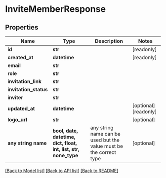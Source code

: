 # InviteMemberResponse


## Properties
Name | Type | Description | Notes
------------ | ------------- | ------------- | -------------
**id** | **str** |  | [readonly] 
**created_at** | **datetime** |  | [readonly] 
**email** | **str** |  | 
**role** | **str** |  | 
**invitation_link** | **str** |  | 
**invitation_status** | **str** |  | 
**inviter** | **str** |  | 
**updated_at** | **datetime** |  | [optional] [readonly] 
**logo_url** | **str** |  | [optional] 
**any string name** | **bool, date, datetime, dict, float, int, list, str, none_type** | any string name can be used but the value must be the correct type | [optional]

[[Back to Model list]](../README.md#documentation-for-models) [[Back to API list]](../README.md#documentation-for-api-endpoints) [[Back to README]](../README.md)


